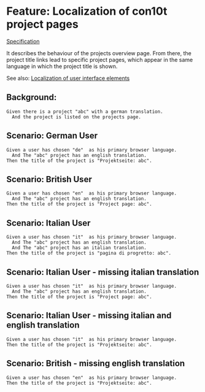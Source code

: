# Feature: Localization of con10t project pages

[Specification](../spec/controllers_projects_spec.js)

It describes the behaviour of the projects overview page.
From there, the project title links lead to specific project pages,
which appear in the same language in which the project title is shown.


See also: [Localization of user interface elements](feature_localization.md)

## Background:

```gherkin
Given there is a project "abc" with a german translation.
  And the project is listed on the projects page.
```

## Scenario: German User

```gherkin
Given a user has chosen "de"  as his primary browser language.
  And The "abc" project has an english translation.
Then the title of the project is "Projektseite: abc".
```

## Scenario: British User

```gherkin
Given a user has chosen "en"  as his primary browser language. 
  And The "abc" project has an english translation.
Then the title of the project is "Project page: abc".
```

## Scenario: Italian User

```gherkin
Given a user has chosen "it"  as his primary browser language. 
  And The "abc" project has an english translation.
  And The "abc" project has an italian translation.
Then the title of the project is "pagina di progretto: abc".
```

## Scenario: Italian User - missing italian translation

```gherkin
Given a user has chosen "it"  as his primary browser language. 
  And The "abc" project has an english translation.
Then the title of the project is "Project page: abc".
```

## Scenario: Italian User - missing italian and english translation

```gherkin
Given a user has chosen "it"  as his primary browser language.
Then the title of the project is "Projektseite: abc".
```

## Scenario: British - missing english translation

```gherkin
Given a user has chosen "en"  as his primary browser language.
Then the title of the project is "Projektseite: abc".
```






